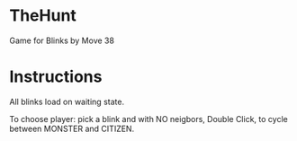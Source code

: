 # TheHunt
Game for Blinks by Move 38


# Instructions
All blinks load on waiting state.

To choose player: pick a blink and with NO neigbors, Double Click, to cycle between MONSTER and CITIZEN.

